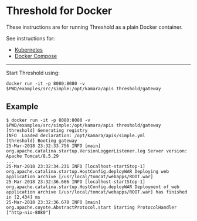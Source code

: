 Threshold for Docker
====================

These instructions are for running Threshold as a plain Docker container.

See instructions for:

* [Kubernetes](kubernetes.md)
* [Docker Compose](docker-compose.md)

---

Start Threshold using:

    docker run -it -p 8080:8080 -v $PWD/examples/src/simple:/opt/kamara/apis threshold/gateway

## Example

```
$ docker run -it -p 8080:8080 -v $PWD/examples/src/simple:/opt/kamara/apis threshold/gateway
[threshold] Generating registry
INFO  Loaded declaration: /opt/kamara/apis/simple.yml
[threshold] Booting gateway
25-Mar-2018 23:32:33.756 INFO [main] org.apache.catalina.startup.VersionLoggerListener.log Server version:        Apache Tomcat/8.5.29
...
25-Mar-2018 23:32:34.231 INFO [localhost-startStop-1] org.apache.catalina.startup.HostConfig.deployWAR Deploying web application archive [/usr/local/tomcat/webapps/ROOT.war]
25-Mar-2018 23:32:36.666 INFO [localhost-startStop-1] org.apache.catalina.startup.HostConfig.deployWAR Deployment of web application archive [/usr/local/tomcat/webapps/ROOT.war] has finished in [2,434] ms
25-Mar-2018 23:32:36.670 INFO [main] org.apache.coyote.AbstractProtocol.start Starting ProtocolHandler ["http-nio-8080"]
```
